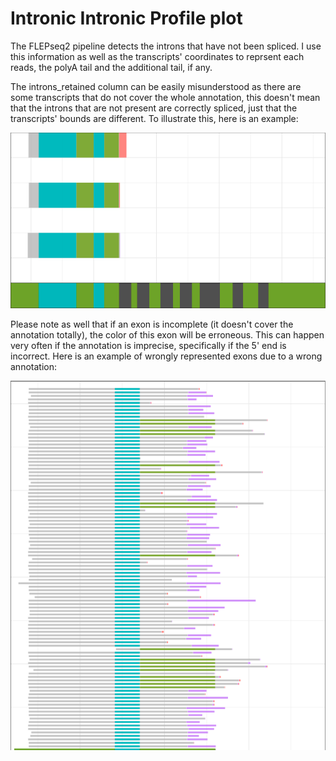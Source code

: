 <link href="style.css" rel="stylesheet"></link>

# Intronic Intronic Profile plot

The FLEPseq2 pipeline detects the introns that have not been spliced. I use this information as well as the transcripts' coordinates to reprsent each reads, the polyA tail and the additional tail, if any. 

The introns_retained column can be easily misunderstood as there are some transcripts that do not cover the whole annotation, this doesn't mean that the introns that are not present are correctly spliced, just that the transcripts' bounds are different.
To illustrate this, here is an example:

![Intron retention example](intron_ret_example.png)

Please note as well that if an exon is incomplete (it doesn't cover the annotation totally), the color of this exon will be erroneous. This can happen very often if the annotation is imprecise, specifically if the 5' end is incorrect. 
Here is an example of wrongly represented exons due to a wrong annotation:

![transcripts annotation](transcripts_annotation.png)


